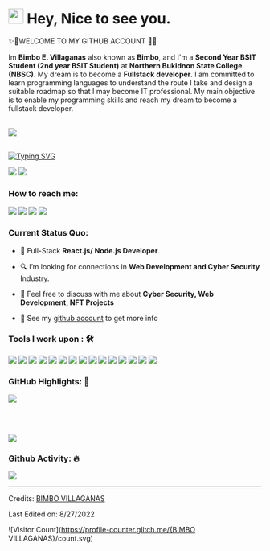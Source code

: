 ### <h1><img src="https://emojis.slackmojis.com/emojis/images/1531849430/4246/blob-sunglasses.gif?1531849430" width="30"/> Hey, Nice to see you.
✨🌈WELCOME TO MY GITHUB ACCOUNT 🌈✨</h1>

<!--
**BimboEscoderoVillaganas/BimboEscoderoVillaganas** is a ✨ _special_ ✨ repository because its `README.md` (this file) appears on your GitHub profile.

Here are some ideas to get you started:

- 🔭 I’m currently working on ...
- 🌱 I’m currently learning ...
- 👯 I’m looking to collaborate on ...
- 🤔 I’m looking for help with ...
- 💬 Ask me about ...
- 📫 How to reach me: ...
- 😄 Pronouns: ...
- ⚡ Fun fact: ...
-->

Im **Bimbo E. Villaganas** also known as **Bimbo**, and I'm a **Second Year BSIT Student (2nd year BSIT Student)** at **Northern Bukidnon State College (NBSC)**. My dream is to become a **Fullstack developer**. I am committed to learn programming languages to understand the route I take and design a suitable roadmap so that I may become IT professional. My main objective is to enable my programming skills and reach my dream to become a fullstack developer.<br><br>

<a href="https://www.youtube.com/channel/UCFYGxGd90LO7GRtWivusshQ"><img src="https://camo.githubusercontent.com/d79c5549652f9c7690992eb49571d216a70a480681561cbd93bfbfc77c491e54/68747470733a2f2f696d672e736869656c64732e696f2f62616467652f596f75547562652d4646303030303f7374796c653d666f722d7468652d6261646765266c6f676f3d796f7574756265266c6f676f436f6c6f723d7768697465"></a><img><br><br>

[![Typing SVG](https://readme-typing-svg.herokuapp.com?color=%2349F707&lines=I'm+Bimbo+Villaganas+21+years+old;A+Second+Year+BSIT+Student+at+NBSC)](https://git.io/typing-svg)

[![](https://img.shields.io/badge/Gmail-villaganasbimbo143@gmail.com-red)](mailto:villaganasbimbo143@gmail.com) [![](https://img.shields.io/badge/Linkedin-Bimbo%20Villaganas-blue)](https://www.linkedin.com/in/BimboVillaganas/)

### How to reach me: 

<a href="mailto: villaganasbimbo143@gmail.com">

<img src="https://img.shields.io/badge/-villaganasbimbo143@gmail.com-7B83EB?&style=for-the-badge&logo=Microsoft-outlook&logoColor=white" ></a>  <a  href="https://www.instagram.com/bimbo9927/">   <img src="https://img.shields.io/badge/@BIMBO VILLAGANAS-%23E4405F.svg?&style=for-the-badge&logo=instagram&logoColor=white"></a>  <a href="https://www.linkedin.com/in/BIMBOVILLAGANAS/"><img src="https://img.shields.io/badge/BIMBO VILLAGANAS -%230077B5.svg?&style=for-the-badge&logo=linkedin&logoColor=white" ></a>  <a  href="https://github.com/BimboEscoderoVillaganas/"><img src="https://img.shields.io/badge/BIMBO VILLAGANAS .github.io-%2312100E.svg?&style=for-the-badge&logo=safari&logoColor=white"></a>

### Current Status Quo:

- 💼 Full-Stack <strong>React.js/ Node.js Developer</strong>.

- 🔍 I’m looking for connections in <strong>Web Development and Cyber Security</strong> Industry.

- 💬 Feel free to discuss with me about <strong>Cyber Security, Web Development, NFT Projects</strong>

- 👀 See my [github account](https://github.com/BimboEscoderoVillaganas/) to get more info

### Tools I work upon : 🛠

<img src="https://img.shields.io/badge/html5-%23E34F26.svg?style=for-the-badge&logo=html5&logoColor=white">   <img src="https://img.shields.io/badge/css3%20-%2314354C.svg?&style=for-the-badge&logo=css3&logoColor=white">   <img src="https://img.shields.io/badge/javascript%20-%23323330.svg?&style=for-the-badge&logo=javascript&logoColor=%23F7DF1E"> <img src="https://img.shields.io/badge/PHP%20-%23777BB4.svg?&style=for-the-badge&logo=php&logoColor=white">   <img src="https://img.shields.io/badge/react-%2320232a.svg?style=for-the-badge&logo=react&logoColor=%2361DAFB"> <img src="https://img.shields.io/badge/Angular%20-%23DD0031.svg?&style=for-the-badge&logo=angular&logoColor=white"> <img src="https://img.shields.io/badge/Babel-F9DC3e?style=for-the-badge&logo=babel&logoColor=black"> <img src="https://img.shields.io/badge/node.js%20-%23008CC1.svg?&style=for-the-badge&logo=node.js&logoColor=white"> <img src="https://img.shields.io/badge/mongodb%20-%2347A248svg?&style=for-the-badge&logo=mongodb&logoColor=white"> <img src="https://img.shields.io/badge/git%20-%23F05032.svg?&style=for-the-badge&logo=git&logoColor=white"/> <img src="http://img.shields.io/badge/-VS%20Code-000000?style=for-the-badge&logo=Visual-studio-code&logoColor=blue"> <img src="https://img.shields.io/badge/bootstrap-%23563D7C.svg?style=for-the-badge&logo=bootstrap&logoColor=white"> <img src="https://img.shields.io/badge/Canva-%2300C4CC.svg?style=for-the-badge&logo=Canva&logoColor=white"> <img src="https://img.shields.io/badge/figma-%23F24E1E.svg?style=for-the-badge&logo=figma&logoColor=white"> <img src="https://img.shields.io/badge/Eclipse-FE7A16.svg?style=for-the-badge&logo=Eclipse&logoColor=white">

### GitHub Highlights: :blossom:

<a href="https://github.com/BimboEscoderoVillaganas/">

   <img align="center" src="https://github-readme-streak-stats.herokuapp.com/?user=BimboEscoderoVillaganas&theme=buefy-dark&date_format=M%20j%5B%2C%20Y%5D" />

</a><br><br>

<a href="https://github.com/BimboEscoderoVillaganas/">

  <img align="center" src="https://github-readme-stats.vercel.app/api/top-langs/?username=BimboEscoderoVillaganas&langs_count=8&layout=compact&theme=material-palenight&hide=html,Tcl" />

</a>

### Github Activity: 🔥 

<img align="center" src="https://activity-graph.herokuapp.com/graph?username=BimboEscoderoVillaganas&theme=dracula&color=B994E6&bg_color=2B2D3D" />

-----

Credits: [BIMBO VILLAGANAS](https://github.com/BimboEscoderoVillaganas)

Last Edited on: 8/27/2022

![Visitor Count](https://profile-counter.glitch.me/{BIMBO VILLAGANAS}/count.svg)

